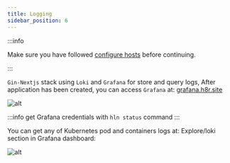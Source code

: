```yaml
---
title: Logging
sidebar_position: 6
---
```


:::info

Make sure you have followed [configure hosts](/docs/tutorials/gin_nextjs/create_application#configure-hosts) before continuing.

:::

`Gin-Nextjs` stack using `Loki` and `Grafana` for store and query logs, After application has been created, you can access `Grafana` at: [grafana.h8r.site](http://grafana.h8r.site)


![alt](/img/tutorial/01-gin-next/login-grafana.png)

:::info
get Grafana credentials with `hln status` command
:::

You can get any of Kubernetes pod and containers logs at: Explore/loki section in Grafana dashboard:

![alt](/img/tutorial/01-gin-next/grafana-logs.png)